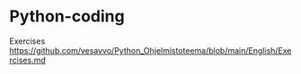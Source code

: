 # Python-coding

Exercises https://github.com/vesavvo/Python_Ohjelmistoteema/blob/main/English/Exercises.md
